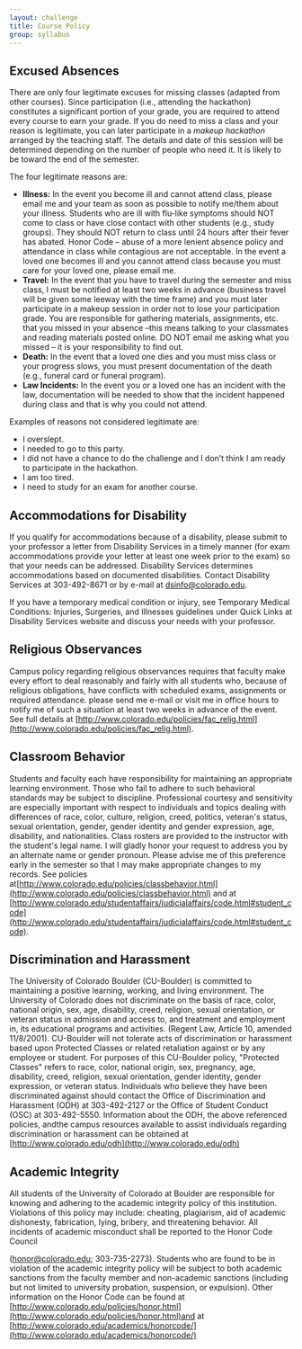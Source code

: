 ```yaml
---
layout: challenge
title: Course Policy
group: syllabus
---
```


## Excused Absences

There are only four legitimate excuses for missing classes (adapted from other courses). Since participation (i.e., attending the hackathon) constitutes a significant portion of your grade, you are required to attend every course to earn your grade. If you do need to miss a class and your reason is legitimate, you can later participate in a _makeup hackathon_ arranged by the teaching staff. The details and date of this session will be determined depending on the number of people who need it. It is likely to be toward the end of the semester.

The four legitimate reasons are:

*  **Illness:** In the event you become ill and cannot attend class, please email me and your team as soon as possible to notify me/them about your illness. Students who are ill with flu-like symptoms should NOT come to class or have close contact with other students (e.g., study groups). They should NOT return to class until 24 hours after their fever has abated. Honor Code – abuse of a more lenient absence policy and attendance in class while contagious are not acceptable. In the event a loved one becomes ill and you cannot attend class because you must care for your loved one, please email me.
*  **Travel:** In the event that you have to travel during the semester and miss class, I must be notified at least two weeks in advance (business travel will be given some leeway with the time frame) and you must later participate in a makeup session in order not to lose your participation grade. You are responsible for gathering materials, assignments, etc. that you missed in your absence –this means talking to your classmates and reading materials posted online. DO NOT email me asking what you missed – it is your responsibility to find out.
*  **Death:** In the event that a loved one dies and you must miss class or your progress slows, you must present documentation of the death (e.g., funeral card or funeral program).
*  **Law Incidents:** In the event you or a loved one has an incident with the law, documentation will be needed to show that the incident happened during class and that is why you could not attend.

Examples of reasons not considered legitimate are:

* I overslept.
* I needed to go to this party.
* I did not have a chance to do the challenge and I don’t think I am ready to participate in the hackathon.
* I am too tired.
* I need to study for an exam for another course.


## Accommodations for Disability

If you qualify for accommodations because of a disability, please submit to your professor a letter from Disability Services in a timely manner (for exam accommodations provide your letter at least one week prior to the exam) so that your needs can be addressed. Disability Services determines accommodations based on documented disabilities. Contact Disability Services at 303-492-8671 or by e-mail at dsinfo@colorado.edu.

If you have a temporary medical condition or injury, see Temporary Medical Conditions: Injuries, Surgeries, and Illnesses guidelines under Quick Links at Disability Services website and discuss your needs with your professor.

## Religious Observances

Campus policy regarding religious observances requires that faculty make every effort to deal reasonably and fairly with all students who, because of religious obligations, have conflicts with scheduled exams, assignments or required attendance. please send me e-mail or visit me in office hours to notify me of such a situation at least two weeks in advance of the event. See full details at [http://www.colorado.edu/policies/fac_relig.html](http://www.colorado.edu/policies/fac_relig.html).

## Classroom Behavior

Students and faculty each have responsibility for maintaining an appropriate learning environment. Those who fail to adhere to such behavioral standards may be subject to discipline. Professional courtesy and sensitivity are especially important with respect to individuals and topics dealing with differences of race, color, culture, religion, creed, politics, veteran's status, sexual orientation, gender, gender identity and gender expression, age, disability, and nationalities. Class rosters are provided to the instructor with the student's legal name. I will gladly honor your request to address you by an alternate name or gender pronoun. Please advise me of this preference early in the semester so that I may make appropriate changes to my records. See policies at[http://www.colorado.edu/policies/classbehavior.html](http://www.colorado.edu/policies/classbehavior.html) and at [http://www.colorado.edu/studentaffairs/judicialaffairs/code.html#student_code](http://www.colorado.edu/studentaffairs/judicialaffairs/code.html#student_code).

## Discrimination and Harassment

The University of Colorado Boulder (CU-Boulder) is committed to maintaining a positive learning, working, and living environment. The University of Colorado does not discriminate on the basis of race, color, national origin, sex, age, disability, creed, religion, sexual orientation, or veteran status in admission and access to, and treatment and employment in, its educational programs and activities. (Regent Law, Article 10, amended 11/8/2001). CU-Boulder will not tolerate acts of discrimination or harassment based upon Protected Classes or related retaliation against or by any employee or student. For purposes of this CU-Boulder policy, "Protected Classes" refers to race, color, national origin, sex, pregnancy, age, disability, creed, religion, sexual orientation, gender identity, gender expression, or veteran status. Individuals who believe they have been discriminated against should contact the Office of Discrimination and Harassment (ODH) at 303-492-2127 or the Office of Student Conduct (OSC) at 303-492-5550. Information about the ODH, the above referenced policies, andthe campus resources available to assist individuals regarding discrimination or harassment can be obtained at [http://www.colorado.edu/odh](http://www.colorado.edu/odh)

## Academic Integrity

All students of the University of Colorado at Boulder are responsible for knowing and adhering to the academic integrity policy of this institution. Violations of this policy may include: cheating, plagiarism, aid of academic dishonesty, fabrication, lying, bribery, and threatening behavior. All incidents of academic misconduct shall be reported to the Honor Code Council

(honor@colorado.edu; 303-735-2273). Students who are found to be in violation of the academic integrity policy will be subject to both academic sanctions from the faculty member and non-academic sanctions (including but not limited to university probation, suspension, or expulsion). Other information on the Honor Code can be found at [http://www.colorado.edu/policies/honor.html](http://www.colorado.edu/policies/honor.html)and at [http://www.colorado.edu/academics/honorcode/](http://www.colorado.edu/academics/honorcode/)